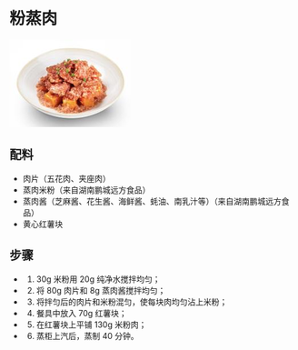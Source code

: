 # 粉蒸肉

![粉蒸肉](/images/粉蒸肉.png)

## 配料

- 肉片（五花肉、夹座肉）
- 蒸肉米粉（来自湖南鹏城远方食品）
- 蒸肉酱（芝麻酱、花生酱、海鲜酱、蚝油、南乳汁等）（来自湖南鹏城远方食品）
- 黄心红薯块

## 步骤

- 1. 30g 米粉用 20g 纯净水搅拌均匀；
- 2. 将 80g 肉片和 8g 蒸肉酱搅拌均匀；
- 3. 将拌匀后的肉片和米粉混匀，使每块肉均匀沾上米粉；
- 4. 餐具中放入 70g 红薯块；
- 5. 在红薯块上平铺 130g 米粉肉；
- 6. 蒸柜上汽后，蒸制 40 分钟。
